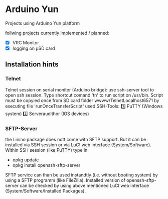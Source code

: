 # Arduino Yun
Projects using Arduino Yun platform

follwing projects currently implemented / planned:
- [x] VRC Monitor
- [x] logging on µSD card

## Installation hints

### Telnet
Telnet session on serial monitor (Arduino bridge):
use ssh-server tool to open ssh session. Type shortcut comand 'tn' to run script on /usr/bin.
Script must be copyied once from SD card folder wwww/TelnetLocalhost6571 by executing file 'runOnceTransferScript'
used SSH-Tools:
:one: PuTTY (Windows system)
:two: Serveraudithor (IOS devices)

### SFTP-Server
the Linino package does nott come with SFTP support. But it can be installed via SSH session or via LuCI web interface (System/Software).
Within SSH session (like PuTTY) type in:
* opkg update
* opkg install openssh-sftp-server

SFTP service can than be used instandtly (i.e. without booting system) by using a SFTP programm (like FileZilla). Installed version of openssh-sftp-server can be checked by using above mentioned LuCI web interface (System/Software/Installed Packages).

